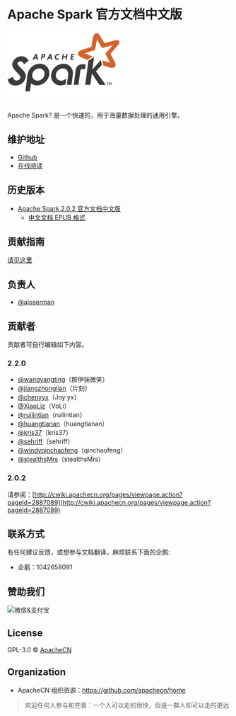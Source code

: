 # Apache Spark 官方文档中文版

![](docs/img/spark-logo-hd.png)   

Apache Spark? 是一个快速的，用于海量数据处理的通用引擎。

## 维护地址

+   [Github](https://github.com/apachecn/spark-doc-zh/)
+   [在线阅读](http://spark.apachecn.org)

## 历史版本

+   [Apache Spark 2.0.2 官方文档中文版](http://cwiki.apachecn.org/pages/viewpage.action?pageId=2883613)
    +   [中文文档 EPUB 格式](https://github.com/apachecn/spark-doc-zh/raw/dl/Spark%202.0.2%20%E4%B8%AD%E6%96%87%E6%96%87%E6%A1%A3.epub)

## 贡献指南

[请见这里](CONTRIBUTING.md)

## 负责人

* [@aloserman](https://github.com/aloserman)

## 贡献者

贡献者可自行编辑如下内容。

### 2.2.0

* [@wangyangting](https://github.com/wangyangting)（那伊抹微笑）
* [@jiangzhonglian](https://github.com/jiangzhonglian)（片刻）
* [@chenyyx](https://github.com/chenyyx)（Joy yx）
* [@XiaoLiz](https://github.com/XiaoLiz)（VoLi）
* [@ruilintian](https://github.com/ruilintian)（ruilintian）
* [@huangtianan](https://github.com/huangtianan)（huangtianan）
* [@kris37](https://github.com/kris37)（kris37）
* [@sehriff](https://github.com/sehriff)（sehriff）
* [@windyqinchaofeng](https://github.com/windyqinchaofeng)（qinchaofeng）
* [@stealthsMrs](https://github.com/stealthsMrs)（stealthsMrs）

### 2.0.2

请参阅：[http://cwiki.apachecn.org/pages/viewpage.action?pageId=2887089](http://cwiki.apachecn.org/pages/viewpage.action?pageId=2887089)

## 联系方式

有任何建议反馈，或想参与文档翻译，麻烦联系下面的企鹅:

* 企鹅：1042658081


## 赞助我们

<img src="http://data.apachecn.org/img/about/donate.jpg" alt="微信&支付宝" />

## License

GPL-3.0 © [ApacheCN](https://github.com/apachecn)

## Organization

* ApacheCN 组织资源：<https://github.com/apachecn/home>

> 欢迎任何人参与和完善：一个人可以走的很快，但是一群人却可以走的更远

